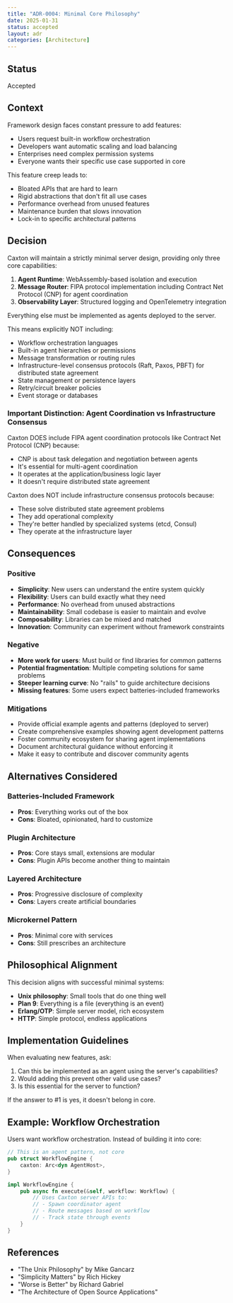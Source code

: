 ```yaml
---
title: "ADR-0004: Minimal Core Philosophy"
date: 2025-01-31
status: accepted
layout: adr
categories: [Architecture]
---
```



## Status

Accepted

## Context

Framework design faces constant pressure to add features:

- Users request built-in workflow orchestration
- Developers want automatic scaling and load balancing
- Enterprises need complex permission systems
- Everyone wants their specific use case supported in core

This feature creep leads to:

- Bloated APIs that are hard to learn
- Rigid abstractions that don't fit all use cases
- Performance overhead from unused features
- Maintenance burden that slows innovation
- Lock-in to specific architectural patterns

## Decision

Caxton will maintain a strictly minimal server design, providing only three core
capabilities:

1. **Agent Runtime**: WebAssembly-based isolation and execution
2. **Message Router**: FIPA protocol implementation including Contract Net
   Protocol (CNP) for agent coordination
3. **Observability Layer**: Structured logging and OpenTelemetry integration

Everything else must be implemented as agents deployed to the server.

This means explicitly NOT including:

- Workflow orchestration languages
- Built-in agent hierarchies or permissions
- Message transformation or routing rules
- Infrastructure-level consensus protocols (Raft, Paxos, PBFT) for distributed
  state agreement
- State management or persistence layers
- Retry/circuit breaker policies
- Event storage or databases

### Important Distinction: Agent Coordination vs Infrastructure Consensus

Caxton DOES include FIPA agent coordination protocols like Contract Net Protocol
(CNP) because:

- CNP is about task delegation and negotiation between agents
- It's essential for multi-agent coordination
- It operates at the application/business logic layer
- It doesn't require distributed state agreement

Caxton does NOT include infrastructure consensus protocols because:

- These solve distributed state agreement problems
- They add operational complexity
- They're better handled by specialized systems (etcd, Consul)
- They operate at the infrastructure layer

## Consequences

### Positive

- **Simplicity**: New users can understand the entire system quickly
- **Flexibility**: Users can build exactly what they need
- **Performance**: No overhead from unused abstractions
- **Maintainability**: Small codebase is easier to maintain and evolve
- **Composability**: Libraries can be mixed and matched
- **Innovation**: Community can experiment without framework constraints

### Negative

- **More work for users**: Must build or find libraries for common patterns
- **Potential fragmentation**: Multiple competing solutions for same problems
- **Steeper learning curve**: No "rails" to guide architecture decisions
- **Missing features**: Some users expect batteries-included frameworks

### Mitigations

- Provide official example agents and patterns (deployed to server)
- Create comprehensive examples showing agent development patterns
- Foster community ecosystem for sharing agent implementations
- Document architectural guidance without enforcing it
- Make it easy to contribute and discover community agents

## Alternatives Considered

### Batteries-Included Framework

- **Pros**: Everything works out of the box
- **Cons**: Bloated, opinionated, hard to customize

### Plugin Architecture

- **Pros**: Core stays small, extensions are modular
- **Cons**: Plugin APIs become another thing to maintain

### Layered Architecture

- **Pros**: Progressive disclosure of complexity
- **Cons**: Layers create artificial boundaries

### Microkernel Pattern

- **Pros**: Minimal core with services
- **Cons**: Still prescribes an architecture

## Philosophical Alignment

This decision aligns with successful minimal systems:

- **Unix philosophy**: Small tools that do one thing well
- **Plan 9**: Everything is a file (everything is an event)
- **Erlang/OTP**: Simple server model, rich ecosystem
- **HTTP**: Simple protocol, endless applications

## Implementation Guidelines

When evaluating new features, ask:

1. Can this be implemented as an agent using the server's capabilities?
2. Would adding this prevent other valid use cases?
3. Is this essential for the server to function?

If the answer to #1 is yes, it doesn't belong in core.

## Example: Workflow Orchestration

Users want workflow orchestration. Instead of building it into core:

```rust
// This is an agent pattern, not core
pub struct WorkflowEngine {
    caxton: Arc<dyn AgentHost>,
}

impl WorkflowEngine {
    pub async fn execute(&self, workflow: Workflow) {
        // Uses Caxton server APIs to:
        // - Spawn coordinator agent
        // - Route messages based on workflow
        // - Track state through events
    }
}
```

## References

- "The Unix Philosophy" by Mike Gancarz
- "Simplicity Matters" by Rich Hickey
- "Worse is Better" by Richard Gabriel
- "The Architecture of Open Source Applications"
